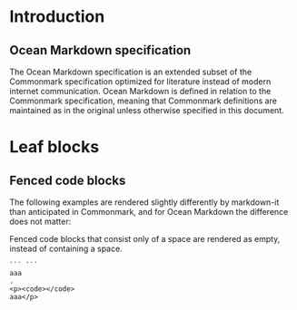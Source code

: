 # Introduction

## Ocean Markdown specification

The Ocean Markdown specification is an extended subset of the Commonmark specification optimized for literature instead of modern internet communication. Ocean Markdown is defined in relation to the Commonmark specification, meaning that Commonmark definitions are maintained as in the original unless otherwise specified in this document.

# Leaf blocks

## Fenced code blocks

The following examples are rendered slightly differently by markdown-it than anticipated in Commonmark, and for Ocean Markdown the difference does not matter:

Fenced code blocks that consist only of a space are rendered as empty, instead of containing a space.

```````````````````````````````` example
``` ```
aaa
.
<p><code></code>
aaa</p>
````````````````````````````````